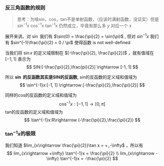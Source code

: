 ### 反三角函数的规则

> 思考：为啥sin，cos，tan不是单射函数，（应该时满射函数，没证实）但是 $\sin^{-1}x \ \cos^{-1}x \ \tan^{-1}x$ 仍然成立，毕竟有那么多 $y$ 对应一个 $x$ 

展开来讲。对 $\sin$ 我们有  $\sin(0) = \frac{\pi}{2} = \sin(\pi)$ , 但对 $sin^{-1}x$ 我们有 $sin^{-1}\frac{\pi}{2} = 0 / \pi$ 使得函数 is not well-defined

当我们将 $\sin{x}$ 的定义域限制在 $[-\frac{\pi}{2}, \frac{\pi}{2}]$ ，就有值域在 $[-1, 1]$​ 表示为
$$
SIN:[-\frac{\pi}{2},\frac{pi}{2}] \rightarrow [-1, 1]
$$


所以 **$\sin$ 的反函数其实是SIN的反函数**, sin的反函数的定义域和值域为
$$
\sin^{-1}x:[-1, 1] \rightarrow [-\frac{\pi}{2},\frac{\pi}{2}]
$$


同样的cos的反函数的定义域和值域为
$$
\cos^{-1}x:[-1, 1] \rightarrow [0, \pi]
$$
tan的反函数的定义域和值域为
$$
\tan^{-1}x:R\rightarrow (-\frac{\pi}{2},\frac{\pi}{2})
$$

###  $\tan^{-1}x$的极限

我们知道 $lim_{x\rightarrow \frac{\pi}{2}}\tan x = +_-\infty$ ，所以有
$$
lim_{x\rightarrow +\infty} \tan^{-1}x = \frac{\pi}{2} \\
lim_{x\rightarrow -\infty} \tan^{-1}x = -\frac{\pi}{2}
$$
  
